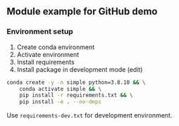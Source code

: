 ## Module example for GitHub demo

### Environment setup

1. Create conda environment
2. Activate environment
3. Install requirements
4. Install package in development mode (edit)

```bash
conda create -y -n simple python=3.8.10 && \
    conda activate simple && \
    pip install -r requirements.txt && \
    pip install -e . --no-deps
```

Use `requirements-dev.txt` for development environment.
